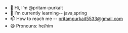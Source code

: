 - 👋 Hi, I’m @pritam-purkait
- 🌱 I’m currently learning-- java,spring
- 📫 How to reach me -- pritampurkait5533@gmail.com
- 😄 Pronouns: he/him


<!---
pritam-purkait/pritam-purkait is a ✨ special ✨ repository because its `README.md` (this file) appears on your GitHub profile.
You can click the Preview link to take a look at your changes.
--->
